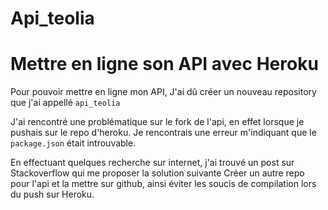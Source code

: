 # Api_teolia

<h1>Mettre en ligne son API avec Heroku</h1>

<p>Pour pouvoir mettre en ligne mon API, J'ai dû créer un nouveau repository que j'ai appellé <code>api_teolia</code></p>

<p>J'ai rencontré une problématique sur le fork de l'api, en effet lorsque je pushais sur le repo d'heroku.
  Je rencontrais une erreur m'indiquant que le <code>package.json</code> était introuvable.
</p>
<p>En effectuant quelques recherche sur internet, j'ai trouvé un post sur Stackoverflow qui me proposer la solution suivante
  Créer un autre repo pour l'api et la mettre sur github, ainsi éviter les soucis de compilation lors du push sur Heroku.
</p>